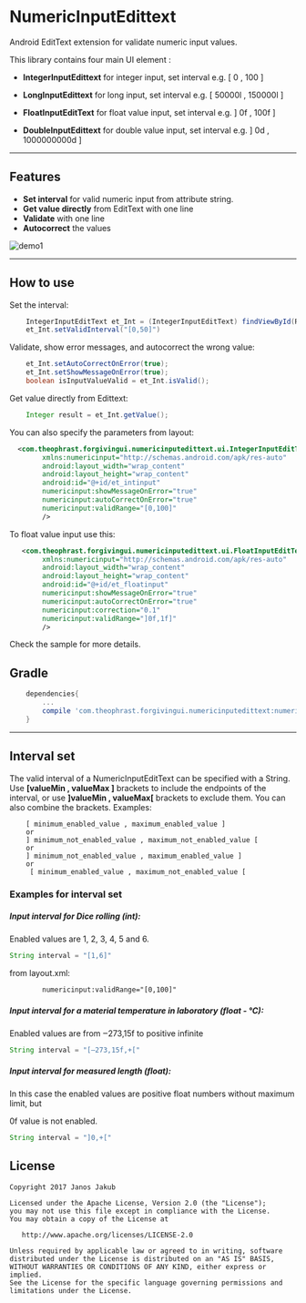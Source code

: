 
# NumericInputEdittext
Android EditText extension for validate numeric input values.

This library contains four main UI element :

- **IntegerInputEdittext**
    for integer input, set interval e.g. [ 0 , 100 ]

- **LongInputEdittext**
    for long input, set interval e.g. [ 50000l , 150000l ]

- **FloatInputEditText**
    for float value input, set interval e.g. ] 0f , 100f ]

- **DoubleInputEdittext**
   for double value input, set interval e.g. ] 0d , 1000000000d ]
***
## Features
- **Set interval** for valid numeric input from attribute string.
- **Get value directly** from EditText with one line
- **Validate** with one line
- **Autocorrect** the values


![demo1](https://github.com/Theophrast/NumericInputEditText/blob/master/screenshots/demo1.gif)

***
## How to use
Set the interval:

```java
    IntegerInputEditText et_Int = (IntegerInputEditText) findViewById(R.id.et_intinput);
    et_Int.setValidInterval("[0,50]")
```
Validate, show error messages, and autocorrect the wrong value:
```java
    et_Int.setAutoCorrectOnError(true);
    et_Int.setShowMessageOnError(true);
    boolean isInputValueValid = et_Int.isValid();
```
Get value directly from Edittext:

```java
    Integer result = et_Int.getValue();
```

You can also specify the parameters from layout:
```xml
  <com.theophrast.forgivingui.numericinputedittext.ui.IntegerInputEditText
        xmlns:numericinput="http://schemas.android.com/apk/res-auto"
        android:layout_width="wrap_content"
        android:layout_height="wrap_content"
        android:id="@+id/et_intinput"
        numericinput:showMessageOnError="true"
        numericinput:autoCorrectOnError="true"
        numericinput:validRange="[0,100]"
        />
```
To float value input use this:

```xml
   <com.theophrast.forgivingui.numericinputedittext.ui.FloatInputEditText
        xmlns:numericinput="http://schemas.android.com/apk/res-auto"
        android:layout_width="wrap_content"
        android:layout_height="wrap_content"
        android:id="@+id/et_floatinput"
        numericinput:showMessageOnError="true"
        numericinput:autoCorrectOnError="true"
        numericinput:correction="0.1"
        numericinput:validRange="]0f,1f]"
        />

```
Check the sample for more details.

## Gradle
```groovy
    dependencies{
        ...
        compile 'com.theophrast.forgivingui.numericinputedittext:numericinputedittext:1.0'
    }
```

***
## Interval set
The valid interval of a NumericInputEditText can be specified with a String.
Use **[valueMin , valueMax ]**  brackets to include the endpoints of the interval,
or use **]valueMin , valueMax[**  brackets to exclude them.
You can also combine the brackets.
Examples:
>
        [ minimum_enabled_value , maximum_enabled_value ]
        or
        ] minimum_not_enabled_value , maximum_not_enabled_value [
        or
        ] minimum_not_enabled_value , maximum_enabled_value ]
        or
         [ minimum_enabled_value , maximum_not_enabled_value [



### Examples for interval set

##### Input interval for Dice rolling (int):

Enabled values are 1, 2, 3, 4, 5 and 6.

```java
String interval = "[1,6]"
```
from layout.xml:
```xml
        numericinput:validRange="[0,100]"
```
##### Input interval for a material temperature in laboratory (float - °C):
Enabled values are from ‒273,15f to positive infinite
```java
String interval = "[‒273,15f,+["
```

##### Input interval for measured length (float):
In this case the enabled values are positive float numbers without maximum limit, but

0f value is not enabled.
```java
String interval = "]0,+["
```


## License
```
Copyright 2017 Janos Jakub

Licensed under the Apache License, Version 2.0 (the "License");
you may not use this file except in compliance with the License.
You may obtain a copy of the License at

   http://www.apache.org/licenses/LICENSE-2.0

Unless required by applicable law or agreed to in writing, software
distributed under the License is distributed on an "AS IS" BASIS,
WITHOUT WARRANTIES OR CONDITIONS OF ANY KIND, either express or implied.
See the License for the specific language governing permissions and
limitations under the License.
```
